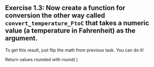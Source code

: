 ## Exercise 1.3: Now create a function for conversion the other way called `convert_temperature_FtoC` that takes a numeric value (a temperature in Fahrenheit) as the argument.

To get this result, just flip the math from previous task. You can do it!

Return values rounded with round( )
